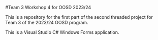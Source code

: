 #Team 3 Workshop 4 for OOSD 2023/24

This is a repository for the first part of the
second threaded project for Team 3 of the
2023/24 OOSD program.

This is a Visual Studio C# Windows Forms
application.

